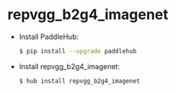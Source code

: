 # repvgg_b2g4_imagenet
* Install PaddleHub: 

    ```bash
    $ pip install --upgrade paddlehub
    ```

* Install repvgg_b2g4_imagenet: 

    ```bash
    $ hub install repvgg_b2g4_imagenet
    ```
